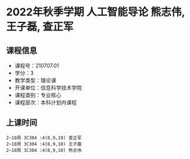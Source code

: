 # 2022年秋季学期 人工智能导论 熊志伟, 王子磊, 查正军






## 课程信息

- 课程号：210707.01
- 学分：3
- 教学类型：理论课
- 开课单位：信息科学技术学院
- 课程类别：专业核心
- 课程层次：本科计划内课程

## 上课时间

```
2~18周 3C304 :4(8,9,10) 查正军
2~18周 3C304 :4(8,9,10) 王子磊
2~18周 3C304 :4(8,9,10) 熊志伟
```

